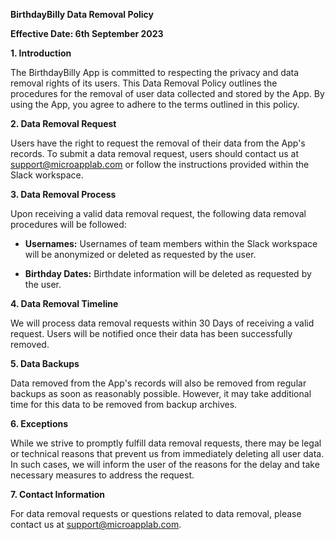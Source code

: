 **BirthdayBilly Data Removal Policy**

**Effective Date: 6th September 2023**

**1. Introduction**

The BirthdayBilly App is committed to respecting the privacy and data removal rights of its users. This Data Removal Policy outlines the procedures for the removal of user data collected and stored by the App. By using the App, you agree to adhere to the terms outlined in this policy.

**2. Data Removal Request**

Users have the right to request the removal of their data from the App's records. To submit a data removal request, users should contact us at support@microapplab.com or follow the instructions provided within the Slack workspace.

**3. Data Removal Process**

Upon receiving a valid data removal request, the following data removal procedures will be followed:

- **Usernames:** Usernames of team members within the Slack workspace will be anonymized or deleted as requested by the user.

- **Birthday Dates:** Birthdate information will be deleted as requested by the user.

**4. Data Removal Timeline**

We will process data removal requests within 30 Days of receiving a valid request. Users will be notified once their data has been successfully removed.

**5. Data Backups**

Data removed from the App's records will also be removed from regular backups as soon as reasonably possible. However, it may take additional time for this data to be removed from backup archives.

**6. Exceptions**

While we strive to promptly fulfill data removal requests, there may be legal or technical reasons that prevent us from immediately deleting all user data. In such cases, we will inform the user of the reasons for the delay and take necessary measures to address the request.

**7. Contact Information**

For data removal requests or questions related to data removal, please contact us at support@microapplab.com.
